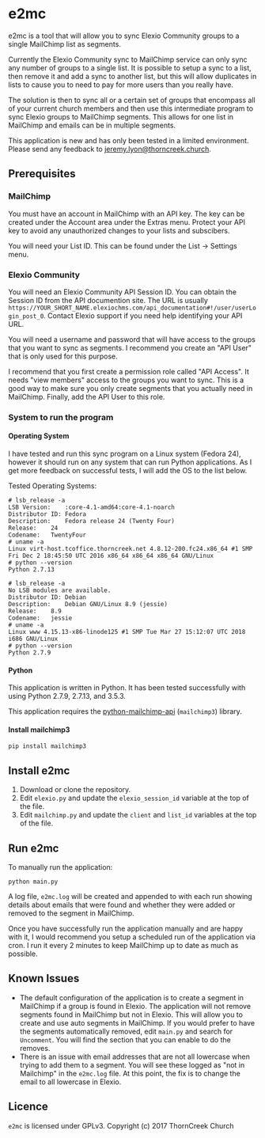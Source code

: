 # e2mc
e2mc is a tool that will allow you to sync Elexio Community groups to a single MailChimp list as segments.

Currently the Elexio Community sync to MailChimp service can only sync any number of groups to a single list. It is possible to setup a sync to a list, then remove it and add a sync to another list, but this will allow duplicates in lists to cause you to need to pay for more users than you really have.

The solution is then to sync all or a certain set of groups that encompass all of your current church members and then use this intermediate program to sync Elexio groups to MailChimp segments. This allows for one list in MailChimp and emails can be in multiple segments.

This application is new and has only been tested in a limited environment. Please send any feedback to jeremy.lyon@thorncreek.church.

## Prerequisites
### MailChimp
You must have an account in MailChimp with an API key. The key can be created under the Account area under the Extras menu. Protect your API key to avoid any unauthorized changes to your lists and subscibers.

You will need your List ID. This can be found under the List -> Settings menu.

### Elexio Community
You will need an Elexio Community API Session ID. You can obtain the Session ID from the API documention site.  The URL is usually `https://YOUR_SHORT_NAME.elexiochms.com/api_documentation#!/user/userLogin_post_0`. Contact Elexio support if you need help identifying your API URL.

You will need a username and password that will have access to the groups that you want to sync as segments. I recommend you create an "API User" that is only used for this purpose.

I recommend that you first create a permission role called "API Access". It needs "view members" access to the groups you want to sync. This is a good way to make sure you only create segments that you actually need in MailChimp. Finally, add the API User to this role.

### System to run the program
#### Operating System
I have tested and run this sync program on a Linux system (Fedora 24), however it should run on any system that can run Python applications. As I get more feedback on successful tests, I will add the OS to the list below.

Tested Operating Systems:
```
# lsb_release -a
LSB Version:	:core-4.1-amd64:core-4.1-noarch
Distributor ID:	Fedora
Description:	Fedora release 24 (Twenty Four)
Release:	24
Codename:	TwentyFour
# uname -a
Linux virt-host.tcoffice.thorncreek.net 4.8.12-200.fc24.x86_64 #1 SMP Fri Dec 2 18:45:50 UTC 2016 x86_64 x86_64 x86_64 GNU/Linux
# python --version
Python 2.7.13
```
```
# lsb_release -a
No LSB modules are available.
Distributor ID:	Debian
Description:	Debian GNU/Linux 8.9 (jessie)
Release:	8.9
Codename:	jessie
# uname -a
Linux www 4.15.13-x86-linode125 #1 SMP Tue Mar 27 15:12:07 UTC 2018 i686 GNU/Linux
# python --version
Python 2.7.9
```

#### Python
This application is written in Python. It has been tested successfully with using Python 2.7.9, 2.7.13, and 3.5.3.

This application requires the [python-mailchimp-api](https://github.com/charlesthk/python-mailchimp) (`mailchimp3`) library.

#### Install mailchimp3
`pip install mailchimp3`

## Install e2mc
1. Download or clone the repository.
2. Edit `elexio.py` and update the `elexio_session_id` variable at the top of the file.
3. Edit `mailchimp.py` and update the `client` and `list_id` variables at the top of the file.

## Run e2mc
To manually run the application:

`python main.py`

A log file, `e2mc.log` will be created and appended to with each run showing details about emails that were found and whether they were added or removed to the segment in MailChimp.

Once you have successfully run the application manually and are happy with it, I would recommend you setup a scheduled run of the application via cron. I run it every 2 minutes to keep MailChimp up to date as much as possible.

## Known Issues
- The default configuration of the application is to create a segment in MailChimp if a group is found in Elexio. The application will not remove segments found in MailChimp but not in Elexio. This will allow you to create and use auto segments in MailChimp. If you would prefer to have the segments automatically removed, edit `main.py` and search for `Uncomment`. You will find the section that you can enable to do the removes.
- There is an issue with email addresses that are not all lowercase when trying to add them to a segment. You will see these logged as "not in Mailchimp" in the `e2mc.log` file. At this point, the fix is to change the email to all lowercase in Elexio.

## Licence
`e2mc` is licensed under GPLv3. Copyright (c) 2017 ThornCreek Church
